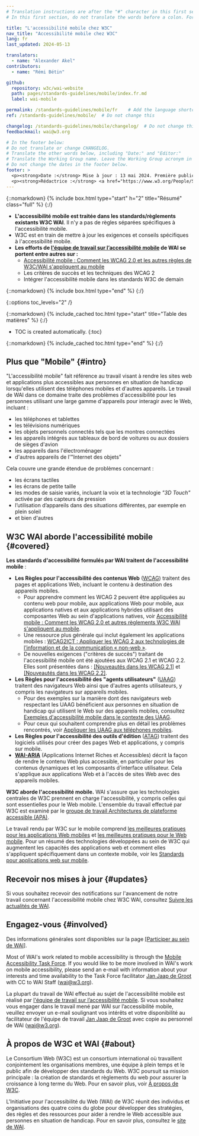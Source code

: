 ```yaml
---
# Translation instructions are after the "#" character in this first section. They are comments that do not show up in the web page. You do not need to translate the instructions after "#".
# In this first section, do not translate the words before a colon. For example, do not translate "title:". Do translate the text after "title:"

title: "L'accessibilité mobile chez W3C"
nav_title: "Accessibilité mobile chez W3C"
lang: fr
last_updated: 2024-05-13

translators:
  - name: "Alexander Akel"
contributors:
  - name: "Rémi Bétin"

github:
  repository: w3c/wai-website
  path: pages/standards-guidelines/mobile/index.fr.md
  label: wai-mobile

permalink: /standards-guidelines/mobile/fr    # Add the language shortcode to the end, with no slash at the end. For example /path/to/file/fr
ref: /standards-guidelines/mobile/  # Do not change this

changelog: /standards-guidelines/mobile/changelog/  # Do not change this
feedbackmail: wai@w3.org

# In the footer below:
# Do not translate or change CHANGELOG.
# Translate the other words below, including "Date:" and "Editor:"
# Translate the Working Group name. Leave the Working Group acronym in English.
# Do not change the dates in the footer below.
footer: >
  <p><strong>Date :</strong> Mise à jour : 13 mai 2024. Première publication : janvier 2008. CHANGELOG.</p>
  <p><strong>Rédactrice :</strong> <a href="https://www.w3.org/People/Shawn/">Shawn Lawton Henry</a>. Contributeur : <a href="https://www.w3.org/People/Brewer/">Judy Brewer</a>.</p>
---
```


{::nomarkdown}
{% include box.html type="start" h="2" title="Résumé" class="full" %}
{:/}

- **L'accessibilité mobile est traitée dans les standards/règlements existants W3C WAI**. Il n'y a pas de règles séparées spécifiques à l'accessibilité mobile.
- W3C est en train de mettre à jour les exigences et conseils spécifiques à l'accessibilité mobile.
- **Les efforts de [l'équipe de travail sur l’accessibilité mobile](https://www.w3.org/WAI/GL/mobile-a11y-tf/) de WAI se portent entre autres sur :**
  - [Accessibilité mobile : Comment les WCAG 2.0 et les autres règles de W3C/WAI s'appliquent au mobile](https://www.w3.org/TR/mobile-accessibility-mapping/)
  - Les critères de succès et les techniques des WCAG 2
  - Intégrer l'accessibilité mobile dans les standards W3C de demain

{::nomarkdown}
{% include box.html type="end" %}
{:/}


{::options toc_levels="2" /}

{::nomarkdown}
{% include_cached toc.html type="start" title="Table des matières" %}
{:/}

- TOC is created automatically.
{:toc}

{::nomarkdown}
{% include_cached toc.html type="end" %}
{:/}

## Plus que "Mobile" {#intro}

"L'accessibilité mobile" fait référence au travail visant à rendre les sites web et applications plus accessibles aux personnes en situation de handicap lorsqu'elles utilisent des téléphones mobiles et d'autres appareils. Le travail de WAI dans ce domaine traite des problèmes d'accessibilité pour les personnes utilisant une large gamme d'appareils pour interagir avec le Web, incluant :

- les téléphones et tablettes
- les télévisions numériques
- les objets personnels connectés tels que les montres connectées
- les appareils intégrés aux tableaux de bord de voitures ou aux dossiers de sièges d'avion
- les appareils dans l'électroménager
- d'autres appareils de l'"Internet des objets"

Cela couvre une grande étendue de problèmes concernant :

- les écrans tactiles
- les écrans de petite taille
- les modes de saisie variés, incluant la voix et la technologie <i>"3D Touch"</i> activée par des capteurs de pression
- l’utilisation d’appareils dans des situations différentes, par exemple en plein soleil
- et bien d'autres

## W3C WAI aborde l'accessibilité mobile {#covered}

**Les standards d'accessibilité formulés par WAI traitent de l'accessibilité mobile** :

- **Les Règles pour l'accessibilité des contenus Web** ([WCAG](/standards-guidelines/wcag/)) traitent des pages et applications Web, incluant le contenu à destination des appareils mobiles.
  - Pour apprendre comment les WCAG 2 peuvent être appliquées au contenu web pour mobile, aux applications Web pour mobile, aux applications natives et aux applications hybrides utilisant des composantes Web au sein d'applications natives, voir [Accessibilité mobile : Comment les WCAG 2.0 et autres règlements W3C WAI s'appliquent au mobile](https://www.w3.org/TR/mobile-accessibility-mapping/).
  - Une ressource plus générale qui inclut également les applications mobiles : [WCAG2ICT : Appliquer les WCAG 2 aux technologies de l’information et de la communication « non-web »](/standards-guidelines/wcag/non-web-ict/).
  - De nouvelles exigences ("critères de succès") traitant de l'accessibilité mobile ont été ajoutées aux WCAG 2.1 et WCAG 2.2. Elles sont présentées dans : [[Nouveautés dans les WCAG 2.1]](/standards-guidelines/wcag/new-in-21/) et [[Nouveautés dans les WCAG 2.2]](/standards-guidelines/wcag/new-in-22/).
- **Les Règles pour l'accessibilité des "agents utilisateurs"** ([UAAG](/standards-guidelines/uaag/)) traitent des navigateurs Web ainsi que d'autres agents utilisateurs, y compris les navigateurs sur appareils mobiles.
  - Pour des exemples sur la manière dont des navigateurs web respectant les UAAG bénéficient aux personnes en situation de handicap qui utilisent le Web sur des appareils mobiles, consultez [Exemples d'accessibilité mobile dans le contexte des UAAG](https://www.w3.org/TR/IMPLEMENTING-UAAG20/mobile).
  - Pour ceux qui souhaitent comprendre plus en détail les problèmes rencontrés, voir [Appliquer les UAAG aux téléphones mobiles](https://www.w3.org/WAI/UA/work/wiki/Applying_UAAG_to_Mobile_Phones).
- **Les Règles pour l'accessibilité des outils d'édition** ([ATAG](/standards-guidelines/atag/)) traitent des logiciels utilisés pour créer des pages Web et applications, y compris sur mobile.
- **[WAI-ARIA](/standards-guidelines/aria/)** (Applications Internet Riches et Accessibles) décrit la façon de rendre le contenu Web plus accessible, en particulier pour les contenus dynamiques et les composants d'interface utilisateur. Cela s'applique aux applications Web et à l'accès de sites Web avec des appareils mobiles.

**W3C aborde l'accessibilité mobile.** WAI s'assure que les technologies centrales de W3C prennent en charge l'accessibilité, y compris celles qui sont essentielles pour le Web mobile. L'ensemble du travail effectué par W3C est examiné par le [groupe de travail Architectures de plateforme accessible (APA)](https://www.w3.org/WAI/APA/).

Le travail rendu par W3C sur le mobile comprend [les meilleures pratiques pour les applications Web mobiles](https://www.w3.org/TR/mwabp/) et [les meilleures pratiques pour le Web mobile](https://www.w3.org/TR/mobile-bp/). Pour un résumé des technologies développées au sein de W3C qui augmentent les capacités des applications web et comment elles s'appliquent spécifiquement dans un contexte mobile, voir les [Standards pour applications web sur mobile](https://www.w3.org/Mobile/mobile-web-app-state/).

## Recevoir nos mises à jour {#updates}

Si vous souhaitez recevoir des notifications sur l'avancement de notre travail concernant l'accessibilité mobile chez W3C WAI, consultez [Suivre les actualités de WAI](/news/subscribe/).

## Engagez-vous {#involved}

Des informations générales sont disponibles sur la page [[Participer au sein de WAI]](/about/participating/).

Most of WAI's work related to mobile accessibility is through the [Mobile Accessibility Task Force](https://www.w3.org/WAI/GL/mobile-a11y-tf/). If you would like to be more involved in WAI's work on mobile accessibility, please send an e-mail with information about your interests and time availability to the Task Force facilitator [Jan Jaap de Groot](mailto:janjaap@abra.nl?cc=wai@w3.org,ran@w3.org,kevin@w3.org&subject=Mobile%20Accessibility%20Task%20Force%20Enquiry) with CC to WAI Staff (wai@w3.org).

La plupart du travail de WAI effectué au sujet de l'accessibilité mobile est réalisé par [l'équipe de travail sur l’accessibilité mobile](https://www.w3.org/WAI/GL/mobile-a11y-tf/). Si vous souhaitez vous engager dans le travail mené par WAI sur l’accessibilité mobile, veuillez envoyer un e-mail soulignant vos intérêts et votre disponibilité au facilitateur de l'équipe de travail [Jan Jaap de Groot](mailto:janjaap@abra.nl?cc=wai@w3.org,ran@w3.org,kevin@w3.org&subject=Mobile%20Accessibility%20Task%20Force%20Enquiry) avec copie au personnel de WAI (wai@w3.org).

## À propos de W3C et WAI {#about}

Le Consortium Web (W3C) est un consortium international où travaillent conjointement les organisations membres, une équipe à plein temps et le public afin de développer des standards du Web. W3C poursuit sa mission principale : la création de standards et règlements du web pour assurer la croissance à long terme du Web. Pour en savoir plus, voir [À propos de W3C](https://www.w3.org/about/).

L'Initiative pour l'accessibilité du Web (WAI) de W3C réunit des individus et organisations des quatre coins du globe pour développer des stratégies, des règles et des ressources pour aider à rendre le Web accessible aux personnes en situation de handicap. Pour en savoir plus, consultez le [site de WAI](https://www.w3.org/WAI/).
